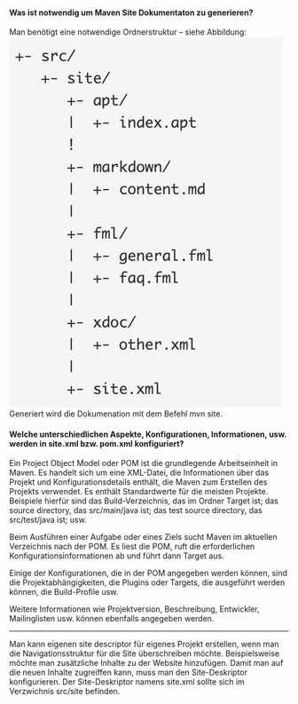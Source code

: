 #### Was ist notwendig um Maven Site Dokumentaton zu generieren?
Man benötigt eine notwendige Ordnerstruktur – siehe Abbildung:
![](resources/images/ex6_0.png)
Generiert wird die Dokumenation mit dem Befehl mvn site.

#### Welche unterschiedlichen Aspekte, Konfigurationen, Informationen, usw. werden in site.xml bzw. pom.xml konfiguriert? 

Ein Project Object Model oder POM ist die grundlegende Arbeitseinheit in Maven. Es handelt sich um eine XML-Datei, die Informationen über das Projekt und Konfigurationsdetails enthält, die Maven zum Erstellen des Projekts verwendet. Es enthält Standardwerte für die meisten Projekte. Beispiele hierfür sind das Build-Verzeichnis, das im Ordner Target ist; das source directory, das src/main/java ist; das test source directory, das src/test/java ist; usw. 

Beim Ausführen einer Aufgabe oder eines Ziels sucht Maven im aktuellen Verzeichnis nach der POM. Es liest die POM, ruft die erforderlichen Konfigurationsinformationen ab und führt dann Target aus.

Einige der Konfigurationen, die in der POM angegeben werden können, sind die Projektabhängigkeiten, die Plugins oder Targets, die ausgeführt werden können, die Build-Profile usw. 

Weitere Informationen wie Projektversion, Beschreibung, Entwickler, Mailinglisten usw. können ebenfalls angegeben werden.
___
Man kann eigenen site descriptor für eigenes Projekt erstellen, wenn man die Navigationsstruktur für die Site überschreiben möchte. 
Beispielsweise möchte man zusätzliche Inhalte zu der Website hinzufügen. Damit man auf die neuen Inhalte zugreiffen kann, muss man den Site-Deskriptor konfigurieren. 
Der Site-Deskriptor namens site.xml sollte sich im Verzwichnis src/site befinden.


